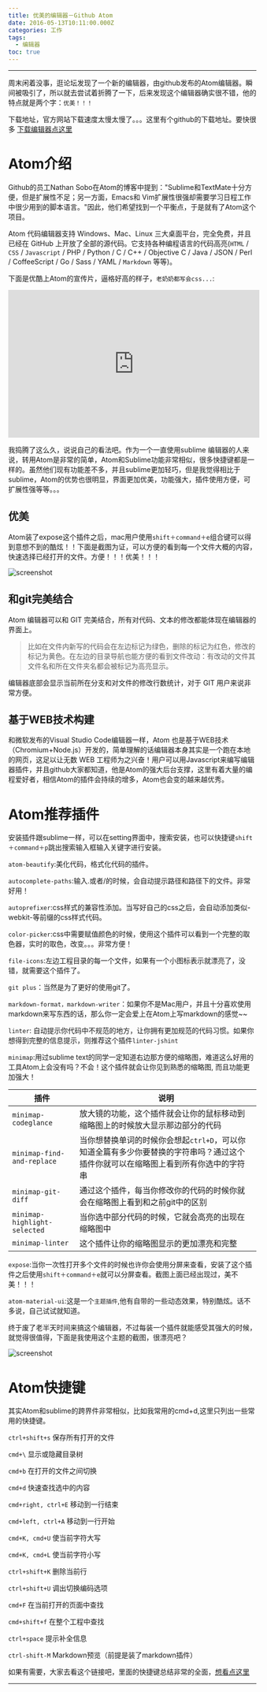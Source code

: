 ```yaml
---
title: 优美的编辑器－Github Atom
date: 2016-05-13T10:11:00.000Z
categories: 工作
tags:
  - 编辑器
toc: true
---
```


--------------------------------------------------------------------------------

周末闲着没事，逛论坛发现了一个新的编辑器，由github发布的Atom编辑器。瞬间被吸引了，所以就去尝试着折腾了一下，后来发现这个编辑器确实很不错，他的特点就是两个字：`优美！！！`

下载地址，官方网站下载速度太慢太慢了。。。这里有个github的下载地址。要快很多  [下载编辑器点这里](https://github.com/atom/atom/releases/tag/v1.0.19)

<!--more-->

# Atom介绍
Github的员工Nathan Sobo在Atom的博客中提到："Sublime和TextMate十分方便，但是扩展性不足；另一方面，Emacs和 Vim扩展性很强却需要学习日程工作中很少用到的脚本语言。"因此，他们希望找到一个平衡点，于是就有了Atom这个项目。

Atom 代码编辑器支持 Windows、Mac、Linux 三大桌面平台，完全免费，并且已经在 GitHub 上开放了全部的源代码。它支持各种编程语言的代码高亮(`HTML` / `CSS` / `Javascript` / PHP / Python / C / C++ / Objective C / Java / JSON / Perl / CoffeeScript / Go / Sass / YAML / `Markdown` 等等)。

下面是优酷上Atom的宣传片，逼格好高的样子，`老奶奶都写会css...`:
<iframe height=300 width=510 src="http://player.youku.com/embed/XMTI4NTgzNzY0OA==" frameborder=0 allowfullscreen></iframe>

我捣腾了这么久，说说自己的看法吧。作为一个一直使用sublime 编辑器的人来说，转用Atom是非常的简单，Atom和Sublime功能非常相似，很多快捷键都是一样的。虽然他们现有功能差不多，并且sublime更加轻巧，但是我觉得相比于sublime，Atom的优势也很明显，界面更加优美，功能强大，插件使用方便，可扩展性强等等。。。

## 优美
Atom装了expose这个插件之后，mac用户使用`shift＋command＋e`组合键可以得到意想不到的酷炫！！下面是截图为证，可以方便的看到每一个文件大概的内容，快速选择已经打开的文件。方便！！！优美！！！

![screenshot](http://img4.tbcdn.cn/L1/461/1/165c46ce00a0d55151c8f92f0f1b32f2408caaa0)

## 和git完美结合
Atom 编辑器可以和 GIT 完美结合，所有对代码、文本的修改都能体现在编辑器的界面上。

> 比如在文件内新写的代码会在左边标记为绿色，删除的标记为红色，修改的标记为黄色。在左边的目录导航也能方便的看到文件改动：有改动的文件其文件名和所在文件夹名都会被标记为高亮显示。

编辑器底部会显示当前所在分支和对文件的修改行数统计，对于 GIT 用户来说非常方便。

## 基于WEB技术构建
和微软发布的Visual Studio Code编辑器一样，Atom 也是基于WEB技术（Chromium+Node.js）开发的，简单理解的话编辑器本身其实是一个跑在本地的网页，这足以让无数 WEB 工程师为之兴奋！用户可以用Javascript来编写编辑器插件，并且github大家都知道，他是Atom的强大后台支撑，这里有着大量的编程爱好者，相信Atom的插件会持续的增多，Atom也会变的越来越优秀。

# Atom推荐插件
安装插件跟sublime一样，可以在setting界面中，搜索安装，也可以快捷键`shift＋command＋p`跳出搜索输入框输入关键字进行安装。

`atom-beautify`:美化代码，格式化代码的插件。

`autocomplete-paths`:输入.或者/的时候，会自动提示路径和路径下的文件。非常好用！

`autoprefixer`:css样式的兼容性添加。当写好自己的css之后，会自动添加类似-webkit-等前缀的css样式代码。

`color-picker`:css中需要赋值颜色的时候，使用这个插件可以看到一个完整的取色器，实时的取色，改变。。。非常方便！

`file-icons`:左边工程目录的每一个文件，如果有一个小图标表示就漂亮了，没错，就需要这个插件了。

`git plus`：当然是为了更好的使用git了。

`markdown-format，markdown-writer`：如果你不是Mac用户，并且十分喜欢使用markdown来写东西的话，那么你一定会爱上在Atom上写markdown的感觉~~

`linter`: 自动提示你代码中不规范的地方，让你拥有更加规范的代码习惯。如果你想得到完整的信息提示，则推荐这个插件`linter-jshint`

`minimap`:用过sublime text的同学一定知道右边那方便的缩略图，难道这么好用的工具Atom上会没有吗？不会！这个插件就会让你见到熟悉的缩略图, 而且功能更加强大！

插件                           | 说明
---------------------------- | ---------------------------------------------------------------------
`minimap-codeglance`         | 放大镜的功能，这个插件就会让你的鼠标移动到缩略图上的时候放大显示那边部分的代码
`minimap-find-and-replace`   | 当你想替换单词的时候你会想起`ctrl+D`，可以你知道全篇有多少你要替换的字符串吗？通过这个插件你就可以在缩略图上看到所有你选中的字符串
`minimap-git-diff`           | 通过这个插件，每当你修改你的代码的时候你就会在缩略图上看到和之前git中的区别
`minimap-highlight-selected` | 当你选中部分代码的时候，它就会高亮的出现在缩略图中
`minimap-linter`             | 这个插件让你的缩略图显示的更加漂亮和完整

`expose`:当你一次性打开多个文件的时候也许你会使用分屏来查看，安装了这个插件之后使用`shift＋command＋e`就可以分屏查看。截图上面已经出现过，美不美！！！

`atom-material-ui`:这是一个`主题插件`,他有自带的一些动态效果，特别酷炫。话不多说，自己试试就知道。

终于废了老半天时间来搞这个编辑器，不过每装一个插件就能感受其强大的时候，就觉得很值得，下面是我使用这个主题的截图，很漂亮吧？

![screenshot](http://img1.tbcdn.cn/L1/461/1/f15c17095abedad0dc396aaf30e0a0c84d39bda3)

# Atom快捷键
其实Atom和sublime的跨界件非常相似，比如我常用的cmd+d,这里只列出一些常用的快捷键。

`ctrl+shift+s` 保存所有打开的文件

`cmd+\` 显示或隐藏目录树

`cmd+b` 在打开的文件之间切换

`cmd+d` 快速查找选中的内容

`cmd+right, ctrl+E` 移动到一行结束

`cmd+left, ctrl+A` 移动到一行开始

`cmd+K, cmd+U` 使当前字符大写

`cmd+K, cmd+L` 使当前字符小写

`ctrl+shift+K` 删除当前行

`ctrl+shift+U` 调出切换编码选项

`cmd+F` 在当前打开的页面中查找

`cmd+shift+f` 在整个工程中查找

`ctrl+space` 提示补全信息

`ctrl-shift-M` Markdown预览（前提是装了markdown插件）

如果有需要，大家去看这个链接吧，里面的快捷键总结非常的全面，[想看点这里](http://www.iplaysoft.com/item/atom-shortcuts)



---
